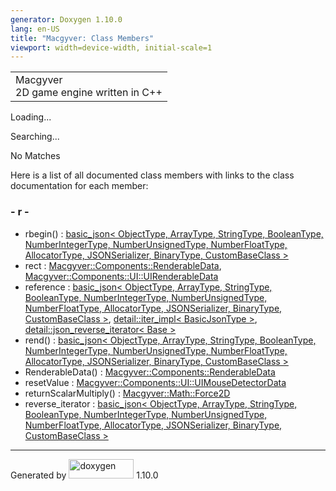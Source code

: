 ```yaml
---
generator: Doxygen 1.10.0
lang: en-US
title: "Macgyver: Class Members"
viewport: width=device-width, initial-scale=1
---
```


<div id="top">

<div id="titlearea">

<table data-cellspacing="0" data-cellpadding="0">
<colgroup>
<col style="width: 100%" />
</colgroup>
<tbody>
<tr id="projectrow" class="odd">
<td id="projectalign"><div id="projectname">
Macgyver
</div>
<div id="projectbrief">
2D game engine written in C++
</div></td>
</tr>
</tbody>
</table>

</div>

<div id="main-nav">

</div>

</div>

<div id="MSearchSelectWindow"
onmouseover="return searchBox.OnSearchSelectShow()"
onmouseout="return searchBox.OnSearchSelectHide()"
onkeydown="return searchBox.OnSearchSelectKey(event)">

</div>

<div id="MSearchResultsWindow">

<div id="MSearchResults">

<div class="SRPage">

<div id="SRIndex">

<div id="SRResults">

</div>

<div id="Loading" class="SRStatus">

Loading...

</div>

<div id="Searching" class="SRStatus">

Searching...

</div>

<div id="NoMatches" class="SRStatus">

No Matches

</div>

</div>

</div>

</div>

</div>

<div class="contents">

<div class="textblock">

Here is a list of all documented class members with links to the class
documentation for each member:

</div>

### <span id="index_r"></span>- r -

- rbegin() : <a href="classbasic__json.html#a11da8db436685032e97563cbb7490ff5"
  class="el">basic_json&lt; ObjectType, ArrayType, StringType,
  BooleanType, NumberIntegerType, NumberUnsignedType, NumberFloatType,
  AllocatorType, JSONSerializer, BinaryType, CustomBaseClass &gt;</a>
- rect : <a
  href="struct_macgyver_1_1_components_1_1_renderable_data.html#ac7a0d6e566536c113c4e268da8e53e0e"
  class="el">Macgyver::Components::RenderableData</a>, <a
  href="struct_macgyver_1_1_components_1_1_u_i_1_1_u_i_renderable_data.html#a4931a399a61b56c01c6673fdaee68c83"
  class="el">Macgyver::Components::UI::UIRenderableData</a>
- reference : <a href="classbasic__json.html#a6ca7bfb35987ce7cb8d27447cda5b80a"
  class="el">basic_json&lt; ObjectType, ArrayType, StringType,
  BooleanType, NumberIntegerType, NumberUnsignedType, NumberFloatType,
  AllocatorType, JSONSerializer, BinaryType, CustomBaseClass &gt;</a>,
  <a
  href="classdetail_1_1iter__impl.html#ac0cfb3a9727e77580cb1beada093ee81"
  class="el">detail::iter_impl&lt; BasicJsonType &gt;</a>, <a
  href="classdetail_1_1json__reverse__iterator.html#a81a4d0a61246d4ece37fd14eacfadda0"
  class="el">detail::json_reverse_iterator&lt; Base &gt;</a>
- rend() : <a href="classbasic__json.html#a8d8855a8c04ee7986ae8bab283c4f0de"
  class="el">basic_json&lt; ObjectType, ArrayType, StringType,
  BooleanType, NumberIntegerType, NumberUnsignedType, NumberFloatType,
  AllocatorType, JSONSerializer, BinaryType, CustomBaseClass &gt;</a>
- RenderableData() : <a
  href="struct_macgyver_1_1_components_1_1_renderable_data.html#ab605b4de043fad1fd600feb1d07f2a23"
  class="el">Macgyver::Components::RenderableData</a>
- resetValue : <a
  href="struct_macgyver_1_1_components_1_1_u_i_1_1_u_i_mouse_detector_data.html#ad3d77c6c0ea7eda3e6b2e18103b68d12"
  class="el">Macgyver::Components::UI::UIMouseDetectorData</a>
- returnScalarMultiply() : <a
  href="class_macgyver_1_1_math_1_1_force2_d.html#aa8087e4599a852606436d556b6c4ab56"
  class="el">Macgyver::Math::Force2D</a>
- reverse_iterator : <a href="classbasic__json.html#aedc059cdae078322bb0d434b2127d1cf"
  class="el">basic_json&lt; ObjectType, ArrayType, StringType,
  BooleanType, NumberIntegerType, NumberUnsignedType, NumberFloatType,
  AllocatorType, JSONSerializer, BinaryType, CustomBaseClass &gt;</a>

</div>

------------------------------------------------------------------------

<span class="small">Generated
by [<img src="doxygen.svg" class="footer" width="104" height="31"
alt="doxygen" />](https://www.doxygen.org/index.html) 1.10.0</span>
